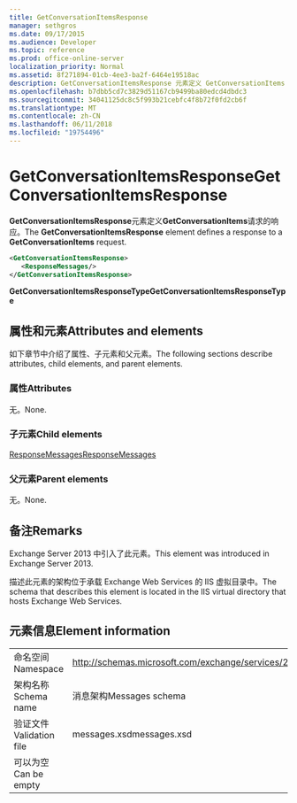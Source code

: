 ```yaml
---
title: GetConversationItemsResponse
manager: sethgros
ms.date: 09/17/2015
ms.audience: Developer
ms.topic: reference
ms.prod: office-online-server
localization_priority: Normal
ms.assetid: 8f271894-01cb-4ee3-ba2f-6464e19518ac
description: GetConversationItemsResponse 元素定义 GetConversationItems 请求的响应。
ms.openlocfilehash: b7dbb5cd7c3829d51167cb9499ba80edcd4dbdc3
ms.sourcegitcommit: 34041125dc8c5f993b21cebfc4f8b72f0fd2cb6f
ms.translationtype: MT
ms.contentlocale: zh-CN
ms.lasthandoff: 06/11/2018
ms.locfileid: "19754496"
---
```

# <a name="getconversationitemsresponse"></a><span data-ttu-id="d790a-103">GetConversationItemsResponse</span><span class="sxs-lookup"><span data-stu-id="d790a-103">GetConversationItemsResponse</span></span>

<span data-ttu-id="d790a-104">**GetConversationItemsResponse**元素定义**GetConversationItems**请求的响应。</span><span class="sxs-lookup"><span data-stu-id="d790a-104">The **GetConversationItemsResponse** element defines a response to a **GetConversationItems** request.</span></span> 
  
```XML
<GetConversationItemsResponse>
   <ResponseMessages/>
</GetConversationItemsResponse>
```

 <span data-ttu-id="d790a-105">**GetConversationItemsResponseType**</span><span class="sxs-lookup"><span data-stu-id="d790a-105">**GetConversationItemsResponseType**</span></span>
## <a name="attributes-and-elements"></a><span data-ttu-id="d790a-106">属性和元素</span><span class="sxs-lookup"><span data-stu-id="d790a-106">Attributes and elements</span></span>

<span data-ttu-id="d790a-107">如下章节中介绍了属性、子元素和父元素。</span><span class="sxs-lookup"><span data-stu-id="d790a-107">The following sections describe attributes, child elements, and parent elements.</span></span>
  
### <a name="attributes"></a><span data-ttu-id="d790a-108">属性</span><span class="sxs-lookup"><span data-stu-id="d790a-108">Attributes</span></span>

<span data-ttu-id="d790a-109">无。</span><span class="sxs-lookup"><span data-stu-id="d790a-109">None.</span></span>
  
### <a name="child-elements"></a><span data-ttu-id="d790a-110">子元素</span><span class="sxs-lookup"><span data-stu-id="d790a-110">Child elements</span></span>

[<span data-ttu-id="d790a-111">ResponseMessages</span><span class="sxs-lookup"><span data-stu-id="d790a-111">ResponseMessages</span></span>](responsemessages.md)
  
### <a name="parent-elements"></a><span data-ttu-id="d790a-112">父元素</span><span class="sxs-lookup"><span data-stu-id="d790a-112">Parent elements</span></span>

<span data-ttu-id="d790a-113">无。</span><span class="sxs-lookup"><span data-stu-id="d790a-113">None.</span></span>
  
## <a name="remarks"></a><span data-ttu-id="d790a-114">备注</span><span class="sxs-lookup"><span data-stu-id="d790a-114">Remarks</span></span>

<span data-ttu-id="d790a-115">Exchange Server 2013 中引入了此元素。</span><span class="sxs-lookup"><span data-stu-id="d790a-115">This element was introduced in Exchange Server 2013.</span></span>
  
<span data-ttu-id="d790a-116">描述此元素的架构位于承载 Exchange Web Services 的 IIS 虚拟目录中。</span><span class="sxs-lookup"><span data-stu-id="d790a-116">The schema that describes this element is located in the IIS virtual directory that hosts Exchange Web Services.</span></span>
  
## <a name="element-information"></a><span data-ttu-id="d790a-117">元素信息</span><span class="sxs-lookup"><span data-stu-id="d790a-117">Element information</span></span>

|||
|:-----|:-----|
|<span data-ttu-id="d790a-118">命名空间</span><span class="sxs-lookup"><span data-stu-id="d790a-118">Namespace</span></span>  <br/> |http://schemas.microsoft.com/exchange/services/2006/messages  <br/> |
|<span data-ttu-id="d790a-119">架构名称</span><span class="sxs-lookup"><span data-stu-id="d790a-119">Schema name</span></span>  <br/> |<span data-ttu-id="d790a-120">消息架构</span><span class="sxs-lookup"><span data-stu-id="d790a-120">Messages schema</span></span>  <br/> |
|<span data-ttu-id="d790a-121">验证文件</span><span class="sxs-lookup"><span data-stu-id="d790a-121">Validation file</span></span>  <br/> |<span data-ttu-id="d790a-122">messages.xsd</span><span class="sxs-lookup"><span data-stu-id="d790a-122">messages.xsd</span></span>  <br/> |
|<span data-ttu-id="d790a-123">可以为空</span><span class="sxs-lookup"><span data-stu-id="d790a-123">Can be empty</span></span>  <br/> ||
   

